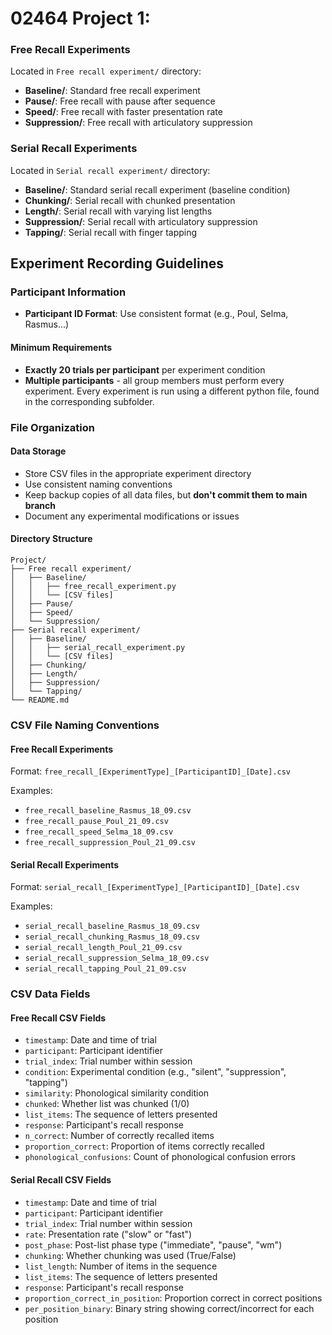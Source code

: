 # 02464 Project 1:

### Free Recall Experiments

Located in `Free recall experiment/` directory:

- **Baseline/**: Standard free recall experiment
- **Pause/**: Free recall with pause after sequence
- **Speed/**: Free recall with faster presentation rate
- **Suppression/**: Free recall with articulatory suppression

### Serial Recall Experiments

Located in `Serial recall experiment/` directory:

- **Baseline/**: Standard serial recall experiment (baseline condition)
- **Chunking/**: Serial recall with chunked presentation
- **Length/**: Serial recall with varying list lengths
- **Suppression/**: Serial recall with articulatory suppression
- **Tapping/**: Serial recall with finger tapping

## Experiment Recording Guidelines

### Participant Information

- **Participant ID Format**: Use consistent format (e.g., Poul, Selma, Rasmus...)

#### Minimum Requirements

- **Exactly 20 trials per participant** per experiment condition
- **Multiple participants** - all group members must perform every experiment. Every experiment is run using a different python file, found in the corresponding subfolder.

### File Organization

#### Data Storage

- Store CSV files in the appropriate experiment directory
- Use consistent naming conventions
- Keep backup copies of all data files, but **don't commit them to main branch**
- Document any experimental modifications or issues

#### Directory Structure

```
Project/
├── Free recall experiment/
│   ├── Baseline/
│   │   ├── free_recall_experiment.py
│   │   └── [CSV files]
│   ├── Pause/
│   ├── Speed/
│   └── Suppression/
├── Serial recall experiment/
│   ├── Baseline/
│   │   ├── serial_recall_experiment.py
│   │   └── [CSV files]
│   ├── Chunking/
│   ├── Length/
│   ├── Suppression/
│   └── Tapping/
└── README.md
```

### CSV File Naming Conventions

#### Free Recall Experiments

Format: `free_recall_[ExperimentType]_[ParticipantID]_[Date].csv`

Examples:

- `free_recall_baseline_Rasmus_18_09.csv`
- `free_recall_pause_Poul_21_09.csv`
- `free_recall_speed_Selma_18_09.csv`
- `free_recall_suppression_Poul_21_09.csv`

#### Serial Recall Experiments

Format: `serial_recall_[ExperimentType]_[ParticipantID]_[Date].csv`

Examples:

- `serial_recall_baseline_Rasmus_18_09.csv`
- `serial_recall_chunking_Rasmus_18_09.csv`
- `serial_recall_length_Poul_21_09.csv`
- `serial_recall_suppression_Selma_18_09.csv`
- `serial_recall_tapping_Poul_21_09.csv`

### CSV Data Fields

#### Free Recall CSV Fields

- `timestamp`: Date and time of trial
- `participant`: Participant identifier
- `trial_index`: Trial number within session
- `condition`: Experimental condition (e.g., "silent", "suppression", "tapping")
- `similarity`: Phonological similarity condition
- `chunked`: Whether list was chunked (1/0)
- `list_items`: The sequence of letters presented
- `response`: Participant's recall response
- `n_correct`: Number of correctly recalled items
- `proportion_correct`: Proportion of items correctly recalled
- `phonological_confusions`: Count of phonological confusion errors

#### Serial Recall CSV Fields

- `timestamp`: Date and time of trial
- `participant`: Participant identifier
- `trial_index`: Trial number within session
- `rate`: Presentation rate ("slow" or "fast")
- `post_phase`: Post-list phase type ("immediate", "pause", "wm")
- `chunking`: Whether chunking was used (True/False)
- `list_length`: Number of items in the sequence
- `list_items`: The sequence of letters presented
- `response`: Participant's recall response
- `proportion_correct_in_position`: Proportion correct in correct positions
- `per_position_binary`: Binary string showing correct/incorrect for each position
